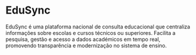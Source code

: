 # EduSync
EduSync é uma plataforma nacional de consulta educacional que centraliza informações sobre escolas e cursos técnicos ou superiores. Facilita a pesquisa, gestão e acesso a dados académicos em tempo real, promovendo transparência e modernização no sistema de ensino.
